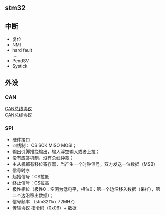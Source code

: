 ## stm32
## 中断
- 复位
- NMI
- hard fault  
....
- PendSV
- Systick


## 外设
### CAN
[CAN总线协议](https://blog.csdn.net/qq_35057766/article/details/135580884)  
[CAN总线协议](https://blog.csdn.net/MANONGDKY/article/details/143571413)


### SPI
- 硬件接口
 - 四线制： CS SCK MISO MOSI；
 - 输出引脚推挽输出，输入浮空输入或者上拉；
 - 没有应答机制，没有总线仲裁；
 - 主从机都有移位寄存器，当产生一个时钟信号，双方发送一位数据（MSB）
- 信号时序
 - 起始信号：CS拉低
 - 终止信号：CS拉高
 - 极性相位（极性0：空闲为低电平，相位0：第一个边沿移入数据（采样），第二个边沿移出数据）；
 - 信号频率 （stm32f1xx 72MHZ）
- 传输协议
 指令码（0x06）+ 数据
